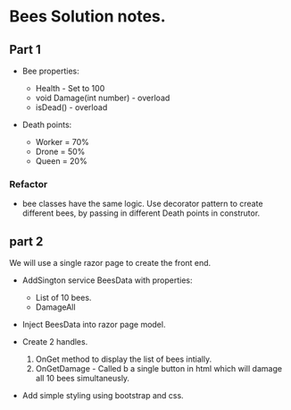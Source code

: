 # Bees Solution notes.

## Part 1
* Bee properties:
  * Health - Set to 100
  * void Damage(int number) - overload
  * isDead() - overload

* Death points:
  * Worker = 70%
  * Drone = 50%
  * Queen = 20%

### Refactor

* bee classes have the same logic. Use decorator pattern to create different bees, by passing in different Death points in construtor.




## part 2

We will use a single razor page to create the front end.

* AddSington service BeesData with properties:
  * List of 10 bees.
  * DamageAll

* Inject BeesData into razor page model.
* Create 2 handles.
  1. OnGet method to display the list of bees intially.
  2. OnGetDamage - Called b a single button in html which will damage all 10 bees simultaneusly.

* Add simple styling using bootstrap and css.

